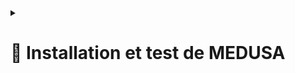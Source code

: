 <details>
<summary><h1>🎯 Installation et test de MEDUSA<h1></summary>

# Installation de MEDUSA sur Debian 12

## 1. Mise à jour des dépôts

Avant d'installer quoi que ce soit, il est recommandé de mettre à jour les dépôts et d'assurer que ton système est à jour.

``sudo apt update && sudo apt upgrade -y``

2. Installation des dépendances nécessaires

Medusa nécessite certaines bibliothèques et outils pour fonctionner correctement. Installe-les avec la commande suivante :

``sudo apt install build-essential libssl-dev libssh-dev libpcap-dev libjpeg-dev -y``

3. Téléchargement et installation de Medusa

a) Cloner le dépôt GitHub de Medusa

Télécharge la dernière version stable de Medusa depuis GitHub en clonant le dépôt :


```cd ~
git clone https://github.com/foospidy/medusa.git
cd medusa
```

b) Compiler Medusa

Compile le code source avec la commande make :

``make``

c) Installer Medusa

Une fois la compilation terminée, installe Medusa avec la commande make install :


``make install``

4. Vérification de l'installation

Une fois l'installation terminée, vérifie que Medusa a été correctement installé en exécutant :

``medusa -h``

Cela devrait afficher l'interface de ligne de commande de Medusa avec les options disponibles.

5. Installation via APT (optionnelle)
   
Si tu préfères utiliser la version précompilée disponible dans les dépôts Debian (bien que ce ne soit pas toujours la dernière version), tu peux installer Medusa via APT :

``apt install medusa -y``

Note que cette version peut être plus ancienne que celle disponible sur GitHub.

Résumé des étapes :

Mise à jour du système :

``apt update && sudo apt upgrade -y``

Installation des dépendances :

``sudo apt install build-essential libssl-dev libssh-dev libpcap-dev libjpeg-dev -y``

Cloner le dépôt GitHub de Medusa :

```
git clone https://github.com/foospidy/medusa.git
cd medusa
```

Compiler Medusa :

``make``

Installer Medusa :

``make install``

Vérifier l'installation :

``medusa -h``

---

Lancer un brute force avec la commande : 

``medusa -h <cible> -u <utilisateur> -P <chemin_vers_mots_de_passe> -M <protocole> -t 1 -v``

``-h <cible>`` : Spécifie l'hôte cible.
``-u <utilisateur>`` : Spécifie le nom d'utilisateur pour l'attaque.
``-P <chemin_vers_mots_de_passe>`` : Spécifie le fichier contenant les mots de passe à tester.
``-M <protocole>`` : Spécifie le protocole (par exemple, ssh, ftp, http, etc.).
``-t 1`` : Cette option permet de limiter le nombre de tentatives simultanées à 1. Cela peut aider à arrêter plus rapidement l'attaque en cas de succès.
``-v`` : Mode verbose pour afficher plus de détails pendant l'exécution.

*Medusa s'arrêtera automatiquement lorsque le bon mot de passe sera trouvé, mais si tu veux être encore plus spécifique sur l'arrêt de l'attaque, tu peux aussi jouer avec les paramètres comme ``-F`` pour forcer l'arrêt en cas de succès.*

![MEDUSA1](https://github.com/user-attachments/assets/a6cf2732-e835-4707-a1f6-66ba10a52fdc)


</details>
